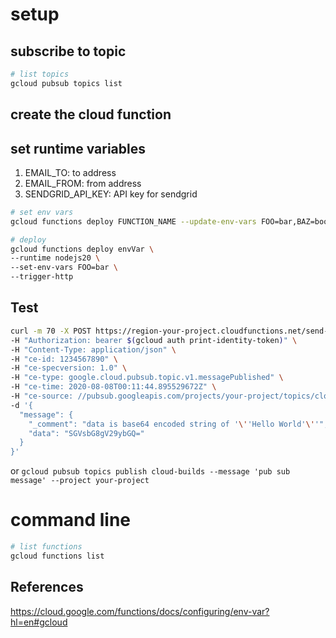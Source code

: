 # setup

## subscribe to topic
```bash
# list topics
gcloud pubsub topics list
```

## create the cloud function

## set runtime variables
1. EMAIL_TO: to address
2. EMAIL_FROM: from address
3. SENDGRID_API_KEY: API key for sendgrid

```bash
# set env vars
gcloud functions deploy FUNCTION_NAME --update-env-vars FOO=bar,BAZ=boo

# deploy
gcloud functions deploy envVar \
--runtime nodejs20 \
--set-env-vars FOO=bar \
--trigger-http
```


## Test

```bash
curl -m 70 -X POST https://region-your-project.cloudfunctions.net/send-build-notification \
-H "Authorization: bearer $(gcloud auth print-identity-token)" \
-H "Content-Type: application/json" \
-H "ce-id: 1234567890" \
-H "ce-specversion: 1.0" \
-H "ce-type: google.cloud.pubsub.topic.v1.messagePublished" \
-H "ce-time: 2020-08-08T00:11:44.895529672Z" \
-H "ce-source: //pubsub.googleapis.com/projects/your-project/topics/cloud-builds" \
-d '{
  "message": {
    "_comment": "data is base64 encoded string of '\''Hello World'\''",
    "data": "SGVsbG8gV29ybGQ="
  }
}'
```
or
`gcloud pubsub topics publish cloud-builds --message 'pub sub message' --project your-project`


# command line

```bash
# list functions
gcloud functions list
```

References
---
https://cloud.google.com/functions/docs/configuring/env-var?hl=en#gcloud
